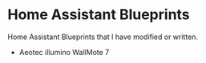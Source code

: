 # Home Assistant Blueprints

Home Assistant Blueprints that I have modified or written.

- Aeotec illumino WallMote 7
